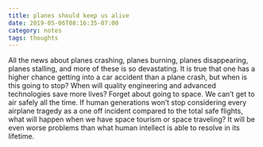 ```yaml
---
title: planes should keep us alive
date: 2019-05-06T08:16:35-07:00
category: notes 
tags: thoughts 
---
```


All the news about planes crashing, planes burning, planes disappearing, planes stalling, and more of these is so devastating. It is true that one has a higher chance getting into a car accident than a plane crash, but when is this going to stop? When will quality engineering and advanced technologies save more lives? Forget about going to space. We can’t get to air safely all the time. If human generations won’t stop considering every airplane tragedy as a one off incident compared to the total safe flights, what will happen when we have space tourism or space traveling? It will be even worse problems than what human intellect is able to resolve in its lifetime.